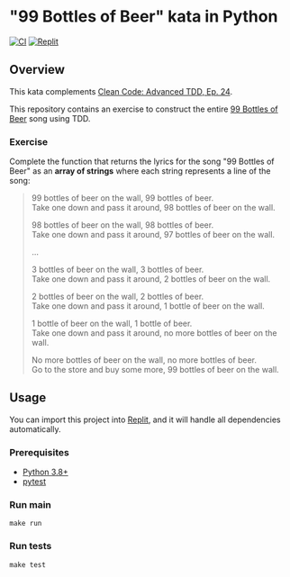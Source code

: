 # "99 Bottles of Beer" kata in Python

[![CI](https://github.com/Coding-Cuddles/99-bottles-of-beer-python-kata/actions/workflows/main.yml/badge.svg)](https://github.com/Coding-Cuddles/99-bottles-of-beer-python-kata/actions/workflows/main.yml)
[![Replit](https://img.shields.io/badge/Try%20with%20Replit-black?logo=replit)](https://replit.com/new/github/Coding-Cuddles/99-bottles-of-beer-python-kata)

## Overview

This kata complements [Clean Code: Advanced TDD, Ep. 24](https://cleancoders.com/episode/clean-code-episode-24-p1).

This repository contains an exercise to construct the entire
[99 Bottles of Beer](http://en.wikipedia.org/wiki/99_Bottles_of_Beer) song
using TDD.

### Exercise

Complete the function that returns the lyrics for the song "99 Bottles of Beer"
as an **array of strings** where each string represents a line of the song:

> 99 bottles of beer on the wall, 99 bottles of beer.</br>
> Take one down and pass it around, 98 bottles of beer on the wall.
> 
> 98 bottles of beer on the wall, 98 bottles of beer.</br>
> Take one down and pass it around, 97 bottles of beer on the wall.
> 
> ...
> 
> 3 bottles of beer on the wall, 3 bottles of beer.</br>
> Take one down and pass it around, 2 bottles of beer on the wall.
> 
> 2 bottles of beer on the wall, 2 bottles of beer.</br>
> Take one down and pass it around, 1 bottle of beer on the wall.
> 
> 1 bottle of beer on the wall, 1 bottle of beer.</br>
> Take one down and pass it around, no more bottles of beer on the wall.
> 
> No more bottles of beer on the wall, no more bottles of beer.</br>
> Go to the store and buy some more, 99 bottles of beer on the wall.

## Usage

You can import this project into [Replit](https://replit.com), and it will
handle all dependencies automatically.

### Prerequisites

* [Python 3.8+](https://www.python.org/)
* [pytest](https://pytest.org)

### Run main

```console
make run
```

### Run tests

```console
make test
```

